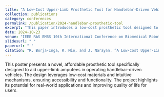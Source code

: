 ```yaml
---
title: "A Low-Cost Upper-Limb Prosthetic Tool for Handlebar-Driven Vehicles"
collection: publications
category: conferences
permalink: /publication/2024-handlebar-prosthetic-tool
excerpt: "This paper introduces a low-cost prosthetic tool designed to assist upper-limb amputees with handlebar-driven vehicles."
date: 2024-10-23
venue: "IEEE RAS EMBS 10th International Conference on Biomedical Robotics and Biomechatronics (BioRob 2024)"
slidesurl: " "
paperurl: " "
citation: "R. Borja-Inga, R. Mio, and J. Narayan. “A Low-Cost Upper-Limb Prosthetic Tool for Handlebar-Driven Vehicles”, IEEE RAS EMBS 10th International Conference on Biomedical Robotics and Biomechatronics (BioRob 2024)."
---
```

This poster presents a novel, affordable prosthetic tool specifically designed to aid upper-limb amputees in operating handlebar-driven vehicles. The design leverages low-cost materials and intuitive mechanisms, ensuring accessibility and functionality. The project highlights its potential for real-world applications and improving quality of life for users.